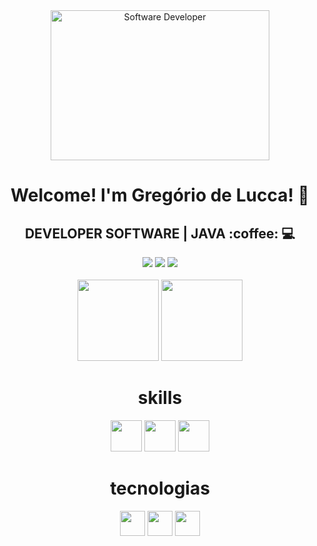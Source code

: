 <div align="center">
    <img src="https://media0.giphy.com/media/v1.Y2lkPTc5MGI3NjExdnhucDhyZThhZGw0Zjd3d2lreG03Nno3NGw5M2pocnkyMHo4dWYyeCZlcD12MV9pbnRlcm5hbF9naWZfYnlfaWQmY3Q9Zw/a8rlSHPozsTEuh1ibJ/giphy.webp" alt="Software Developer" width="350px" height="240px">
</div>
<div align="center">
    <h1 >Welcome! I'm Gregório de Lucca! 👋</h1>
    <h2> DEVELOPER SOFTWARE | JAVA :coffee: 💻 </h2>
</div>
<div align="center">
  <a href="https://wa.me/5511971108462?text=Ol%C3%A1+%21+bem+vindo%2C+o+que+deseja+%3F" target="_blank"><img src="https://img.shields.io/badge/whatsapp-2ecc71?style=for-the-badge&logo=whatsapp&logoColor=white" target="_blank"></a>
  <a href="https://www.linkedin.com/in/gregoriodelucca/" target="_blank"><img src="https://img.shields.io/badge/-LinkedIn-%230077B5?style=for-the-badge&logo=linkedin&logoColor=white" target="_blank"></a> 
  <a href="mailto:gregoriodelucca@gmail.com"><img src="https://img.shields.io/badge/-gmail-%23333?style=for-the-badge&logo=gmail&logoColor=e74c3c" target="_blank"></a>
</div>
</br>
<div align="center" >
    <img height="130em"    src="https://github-readme-stats.vercel.app/api/top-langs/?username=gregoriodelucca&theme=dracula&hide_border=false&&layout=compact"/>
    <img  height="130em"   src="https://github-readme-stats.vercel.app/api?username=gregoriodelucca&count_private=true&include_all_commits=true&show_icons=true&theme=dracula&hide_border=false&show_owner=true"/>

</div>

<div align="center">
  <h1>skills</h1>
      <img height="50em" src="https://cdn.jsdelivr.net/gh/devicons/devicon@latest/icons/javascript/javascript-original.svg" />
      <img height="50em" src="https://cdn.jsdelivr.net/gh/devicons/devicon@latest/icons/react/react-original-wordmark.svg" />
      <img height="50em" src="https://cdn.jsdelivr.net/gh/devicons/devicon@latest/icons/java/java-original.svg" />
</div>
<div align="center">
  <h1>tecnologias</h1>
      <img height="40em"  src="https://cdn.jsdelivr.net/gh/devicons/devicon@latest/icons/aftereffects/aftereffects-original.svg" />
      <img height="40em" src="https://cdn.jsdelivr.net/gh/devicons/devicon@latest/icons/premierepro/premierepro-original.svg" />
      <img height="40em" src="https://cdn.jsdelivr.net/gh/devicons/devicon@latest/icons/figma/figma-original.svg" />
</div>



